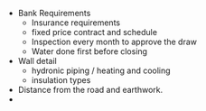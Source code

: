 - Bank Requirements
	- Insurance requirements
	- fixed price contract and schedule
	- Inspection every month to approve the draw
	- Water done first before closing
- Wall detail
	- hydronic piping / heating and cooling
	- insulation types
- Distance from the road and earthwork.
- 